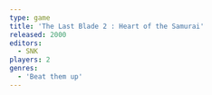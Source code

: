 ```yaml
---
type: game
title: 'The Last Blade 2 : Heart of the Samurai'
released: 2000
editors: 
  - SNK
players: 2
genres:
  - 'Beat them up'
---
```

